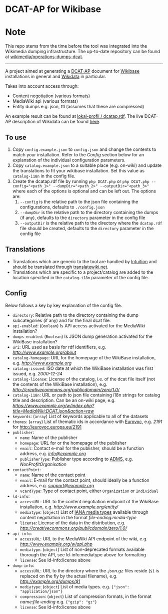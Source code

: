 DCAT-AP for Wikibase
=================

# Note
This repo stems from the time before the tool was integrated into the Wikimedia dumping infrastructure. The up-to-date repository can be found at [wikimedia/operations-dumps-dcat](https://github.com/wikimedia/operations-dumps-dcat).

---
A project aimed at generating a [DCAT-AP](https://joinup.ec.europa.eu/system/files/project/c3/22/18/DCAT-AP_Final_v1.00.html)
document for [Wikibase](http://wikiba.se) installations
in general and [Wikidata](http://wikidata.org) in particular.

Takes into account access through:

*   Content negotiation (various formats)
*   MediaWiki api (various formats)
*   Entity dumps e.g. json, ttl (assumes that these are compressed)

An example result can be found at [lokal-profil / dcatap.rdf](https://gist.github.com/lokal-profil/8086dc6bf2398d84a311).
The live DCAT-AP description of Wikidata can be found [here](https://dumps.wikimedia.org/wikidatawiki/entities/dcatap.rdf).


## To use

1.  Copy `config.example.json` to `config.json` and change the contents
    to match your installation. Refer to the *Config* section below for
    an explanation of the individual configuration parameters.
2.  Copy `catalog.example.json` to a suitable place (e.g. on-wiki) and
    update the translations to fit your wikibase installation. Set this
    value as `catalog-i18n` in the config file.
3.  Create the dcatap.rdf file by running `php DCAT.php` or
    `php DCAT.php --config="<path_1>" --dumpDir="<path_2>" --outputDir="<path_3>"`
    where each of the options is optional and can be left out.
    The options are:
    1.  `--config` is the relative path to the json file containing the
        configurations, defaults to `./config.json`
    2.  `--dumpDir` is the relative path to the directory containing the
        dumps (if any), defaults to the `directory` parameter in the
        config file
    3.  `--outputDir` is the relative path to the directory where the
        `dcatap.rdf` file should be created, defaults to the `directory`
        parameter in the config file


## Translations

*   Translations which are generic to the tool are handled by [Intuition](https://github.com/Krinkle/intuition)
    and should be translated through [translatewiki.net](https://translatewiki.net).
*   Translations which are specific to a project/catalog are added to
    the location specified in the `catalog-i18n` parameter of the config
    file.


## Config

Below follows a key by key explanation of the config file.

*   `directory`: Relative path to the directory containing the dump
    subcategories (if any) and for the final dcat file.
*   `api-enabled`: (`Boolean`) Is API access activated for the MediaWiki
    installation?
*   `dumps-enabled`: (`Boolean`) Is JSON dump generation activated for the
    WikiBase installation?
*   `uri`: URL used as basis for rdf identifiers,
    e.g. *http://www.example.org/about*
*   `catalog-homepage`: URL for the homepage of the WikiBase installation,
    e.g. *http://www.example.org*
*   `catalog-issued`: ISO date at which the WikiBase installation was
    first issued, e.g. *2000-12-24*
*   `catalog-license`: License of the catalog, i.e. of the dcat file
    itself (not the contents of the WikiBase installation),
    e.g. *http://creativecommons.org/publicdomain/zero/1.0/*
*   `catalog-i18n`: URL or path to json file containing i18n strings for
    catalog title and description. Can be an on-wiki page,
    e.g. *https://www.example.org/w/index.php?title=MediaWiki:DCAT.json&action=raw*
*   `keywords`: (`array`) List of keywords applicable to all of the datasets
*   `themes`: (`array`) List of thematic ids in accordance with
    [Eurovoc](http://eurovoc.europa.eu/), e.g. *2191* for
    http://eurovoc.europa.eu/2191
*   `publisher`:
    *   `name`: Name of the publisher
    *   `homepage`: URL for or the homepage of the publisher
    *   `email`: Contact e-mail for the publisher, should be a function
        address, e.g. *info@example.org*
    *   `publisherType`: Publisher type according to [ADMS](http://purl.org/adms/publishertype/1.0),
        e.g. *NonProfitOrganisation*
*   `contactPoint`:
    *   `name`: Name of the contact point
    *   `email`: E-mail for the contact point, should ideally be a
        function address, e.g. *support@example.org*
    *   `vcardType`: Type of contact point, either `Organization` or
        `Individual`
*   `ld-info`:
    *   `accessURL`: URL to the content negotiation endpoint of the
        WikiBase installation, e.g. *http://www.example.org/entity/*
    *   `mediatype`: (`object`) List of [IANA media types](http://www.iana.org/assignments/media-types/)
        available through content negotiation in the format *file-ending:media-type*
    *   `license`: License of the data in the distribution, e.g.
        *http://creativecommons.org/publicdomain/zero/1.0/*
*   `api-info`:
    *   `accessURL`: URL to the MediaWiki API endpoint of the wiki,
        e.g. *http://www.example.org/w/api.php*
    *   `mediatype`: (`object`) List of non-deprecated formats available
        thorough the API, see ld-info:mediatype above for formatting
    *   `license`: See ld-info:license above
*   `dump-info`:
    *   `accessURL`: URL to the directory where the *.json.gz* files
        reside (`$1` is replaced on the fly by the actual filename),
        e.g. *http://example.org/dumps/$1*
    *   `mediatype`: (`object`) List of media types. e.g.
        `{"json": "application/json"}`
    *   `compression`: (`object`) List of compression formats, in the
        format *name:file-ending* e.g. `{"gzip": "gz"}`
    *   `license`: See ld-info:license above
